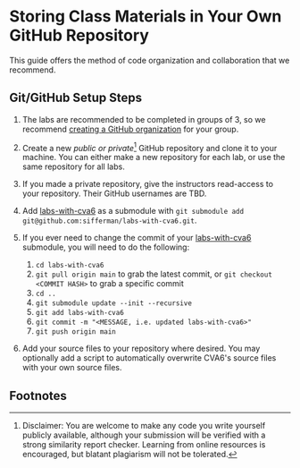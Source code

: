 
# Storing Class Materials in Your Own GitHub Repository

This guide offers the method of code organization and collaboration that we recommend.

## Git/GitHub Setup Steps

1. The labs are recommended to be completed in groups of 3, so we recommend [creating a GitHub organization](https://github.com/account/organizations/new?plan=free) for your group.

2. Create a new *public or private*[^1] GitHub repository and clone it to your machine. You can either make a new repository for each lab, or use the same repository for all labs.

3. If you made a private repository, give the instructors read-access to your repository. Their GitHub usernames are TBD.

4. Add [labs-with-cva6](./..) as a submodule with `git submodule add git@github.com:sifferman/labs-with-cva6.git`.

5. If you ever need to change the commit of your [labs-with-cva6](https://github.com/sifferman/labs-with-cva6) submodule, you will need to do the following:

    1. `cd labs-with-cva6`
    2. `git pull origin main` to grab the latest commit, or `git checkout <COMMIT HASH>` to grab a specific commit
    3. `cd ..`
    4. `git submodule update --init --recursive`
    5. `git add labs-with-cva6`
    6. `git commit -m "<MESSAGE, i.e. updated labs-with-cva6>"`
    7. `git push origin main`

6. Add your source files to your repository where desired. You may optionally add a script to automatically overwrite CVA6's source files with your own source files.

## Footnotes

[^1]: Disclaimer: You are welcome to make any code you write yourself publicly available, although your submission will be verified with a strong similarity report checker. Learning from online resources is encouraged, but blatant plagiarism will not be tolerated.
